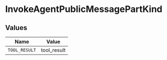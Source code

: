# InvokeAgentPublicMessagePartKind


## Values

| Name          | Value         |
| ------------- | ------------- |
| `TOOL_RESULT` | tool_result   |